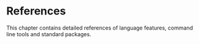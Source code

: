 # References

This chapter contains detailed references of language features, command line tools and standard packages.
